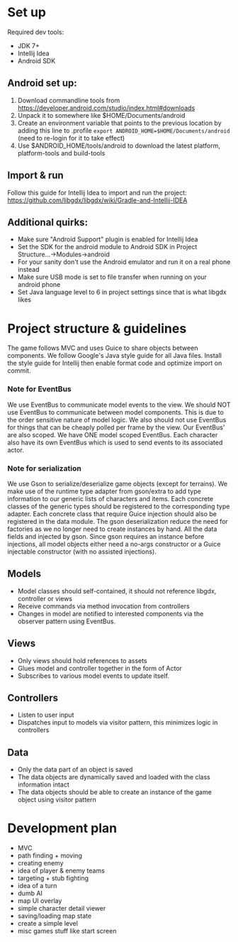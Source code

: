 # Set up
Required dev tools:
- JDK 7+
- Intellij Idea
- Android SDK

## Android set up:
1. Download commandline tools from https://developer.android.com/studio/index.html#downloads
2. Unpack it to somewhere like $HOME/Documents/android
3. Create an environment variable that points to the previous location by adding this line to .profile
    `export ANDROID_HOME=$HOME/Documents/android` (need to re-login for it to take effect)
4. Use $ANDROID_HOME/tools/android to download the latest platform, platform-tools and build-tools

## Import & run
Follow this guide for Intellij Idea to import and run the project:
https://github.com/libgdx/libgdx/wiki/Gradle-and-Intellij-IDEA

## Additional quirks:
- Make sure "Android Support" plugin is enabled for Intellij Idea
- Set the SDK for the android module to Android SDK in Project Structure...->Modules->android
- For your sanity don't use the Android emulator and run it on a real phone instead
- Make sure USB mode is set to file transfer when running on your android phone
- Set Java language level to 6 in project settings since that is what libgdx likes

# Project structure & guidelines
The game follows MVC and uses Guice to share objects between components.
We follow Google's Java style guide for all Java files. Install the style guide for Intellij
then enable format code and optimize import on commit.

### Note for EventBus
We use EventBus to communicate model events to the view. We should NOT use EventBus to communicate
between model components. This is due to the order sensitive nature of model logic. We also should
not use EventBus for things that can be cheaply polled per frame by the view. Our EventBus' are also
scoped. We have ONE model scoped EventBus. Each character also have its own EventBus which is used
to send events to its associated actor.

### Note for serialization
We use Gson to serialize/deserialize game objects (except for terrains). We make use of the
runtime type adapter from gson/extra to add type information to our generic lists of characters
and items. Each concrete classes of the generic types should be registered to the corresponding
type adapter. Each concrete class that require Guice injection should also be registered in the
data module. The gson deserialization reduce the need for factories as we no longer need to create
instances by hand. All the data fields and injected by gson. Since gson requires an instance before
injections, all model objects either need a no-args constructor or a Guice injectable constructor
(with no assisted injections).

## Models
- Model classes should self-contained, it should not reference libgdx, controller or views
- Receive commands via method invocation from controllers
- Changes in model are notified to interested components via the observer pattern using EventBus.

## Views
- Only views should hold references to assets
- Glues model and controller together in the form of Actor
- Subscribes to various model events to update itself.

## Controllers
- Listen to user input
- Dispatches input to models via visitor pattern, this minimizes logic in controllers

## Data
- Only the data part of an object is saved
- The data objects are dynamically saved and loaded with the class information intact
- The data objects should be able to create an instance of the game object using visitor pattern

# Development plan
- MVC 
- path finding + moving
- creating enemy
- idea of player & enemy teams
- targeting + stub fighting
- idea of a turn
- dumb AI
- map UI overlay
- simple character detail viewer
- saving/loading map state
- create a simple level
- misc games stuff like start screen